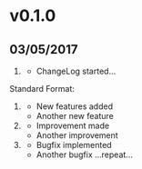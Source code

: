 # v0.1.0
##  03/05/2017

1. [](#new)
    * ChangeLog started...



Standard Format:
1. [](#new)
    * New features added
    * Another new feature
2. [](#improved)
    * Improvement made
    * Another improvement
3. [](#bugfix)
     * Bugfix implemented
     * Another bugfix
...repeat...
